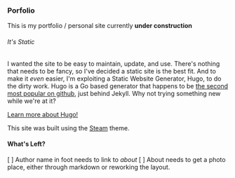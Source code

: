 ### Porfolio
This is my portfolio / personal site currently **under construction**

###### It's *Static*
I wanted the site to be easy to maintain, update, and use. There's nothing that needs to be fancy, so I've decided a static site is the best fit. And to make it *even* easier, I'm exploiting a Static Website Generator, Hugo, to do the dirty work. Hugo is a Go based generator that happens to be [the second most popular on github](https://www.staticgen.com/), just behind Jekyll. Why not trying something new while we're at it?

[Learn more about Hugo!](https://gohugo.io)

This site was built using the [Steam](https://github.com/digitalcraftsman/hugo-steam-theme) theme.

#### What's Left?
[ ] Author name in foot needs to link to *about*
[ ] About needs to get a photo place, either through markdown or reworking the layout.

